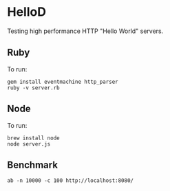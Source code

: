 HelloD
====================

Testing high performance HTTP "Hello World" servers.

Ruby
-----------

To run:

    gem install eventmachine http_parser
    ruby -v server.rb

Node
-----------

To run:

    brew install node
    node server.js


Benchmark
-----------

    ab -n 10000 -c 100 http://localhost:8080/
